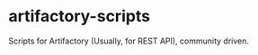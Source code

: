artifactory-scripts
===================

Scripts for Artifactory (Usually, for REST API), community driven.
